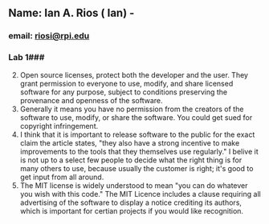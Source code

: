 ## Name: Ian A. Rios ( Ian) - 
### email: riosi@rpi.edu 

### Lab 1###
2.	Open source licenses, protect both the developer and the user. They grant permission to everyone to use, modify, and share licensed software for any purpose, subject to conditions preserving the provenance and openness of the software.
3.	Generally it means you have no permission from the creators of the software to use, modify, or share the software. You could get sued for copyright infringement.
4.	I think that it is important to release software to the public for the exact claim the article states, "they also have a strong incentive to make improvements to the tools that they themselves use regularly." I belive it is not up to a select few people to decide what the right thing is for many others to use, because usually the customer is right; it's good to get input from all around.
5.	The MIT license is widely understood to mean "you can do whatever you wish with this code."  The MIT Licence includes a clause requiring all advertising of the software to display a notice crediting its authors, which is important for certian projects if you would like recognition.